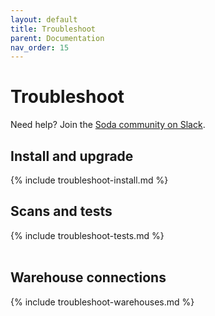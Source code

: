 ```yaml
---
layout: default
title: Troubleshoot
parent: Documentation
nav_order: 15
---
```


# Troubleshoot

Need help? Join the <a href="http://community.soda.io/slack" target="_blank"> Soda community on Slack</a>.

## Install and upgrade

{% include troubleshoot-install.md %}
<br />

## Scans and tests

{% include troubleshoot-tests.md %}
<br />
<br />

## Warehouse connections

{% include troubleshoot-warehouses.md %}
<br />

